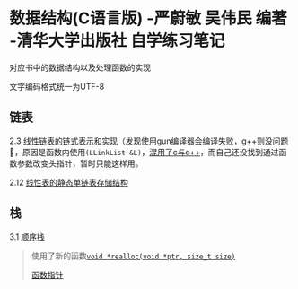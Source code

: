 # 数据结构(C语言版) -严蔚敏 吴伟民 编著 -清华大学出版社 自学练习笔记

对应书中的数据结构以及处理函数的实现

文字编码格式统一为UTF-8

## 链表

2.3 [ 线性链表的链式表示和实现](https://github.com/Wangs121/DataStructureInC/blob/master/List/LinearList.c)（发现使用gun编译器会编译失败，g++则没问题🤢，原因是函数内使用`(LLinkList &L)`，[混用了c与c++]( https://stackoverflow.com/questions/20831221/error-expected-or-before-token/46370936#46370936 )，而自己还没找到通过函数参数改变头指针，暂时只能这样用。

2.12 [线性表的静态单链表存储结构](https://github.com/Wangs121/DataStructureInC/blob/master/List/StaticLinkList.c)

## 栈
3.1 [顺序栈](https://github.com/Wangs121/DataStructureInC/blob/master/Stack/Stack.c)
   > 使用了新的函数[`void *realloc(void *ptr, size_t size)`](https://www.tutorialspoint.com/c_standard_library/c_function_realloc.htm)
   >
   > [函数指针](https://www.geeksforgeeks.org/function-pointer-in-c/)

